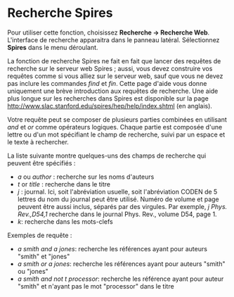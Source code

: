 Recherche Spires
================

Pour utiliser cette fonction, choisissez **Recherche -&gt; Recherche Web**. L'interface de recherche apparaitra dans le panneau latéral. Sélectionnez **Spires** dans le menu déroulant.

La fonction de recherche Spires ne fait en fait que lancer des requêtes de recherche sur le serveur web Spires ; aussi, vous devez construire vos requêtes comme si vous alliez sur le serveur web, sauf que vous ne devez pas inclure les commandes *find* et *fin*. Cette page d'aide vous donne uniquement une brève introduction aux requêtes de recherche. Une aide plus longue sur les recherches dans Spires est disponible sur la page http://www.slac.stanford.edu/spires/hep/help/index.shtml (en anglais).

Votre requête peut se composer de plusieurs parties combinées en utilisant *and* et *or* comme opérateurs logiques. Chaque partie est composée d'une lettre ou d'un mot spécifiant le champ de recherche, suivi par un espace et le texte à rechercher.

La liste suivante montre quelques-uns des champs de recherche qui peuvent être spécifiés :

-   *a* ou *author* : recherche sur les noms d'auteurs
-   *t* or *title* : recherche dans le titre
-   *j* : journal. Ici, soit l'abréviation usuelle, soit l'abréviation CODEN de 5 lettres du nom du journal peut être utilisé. Numéro de volume et page peuvent être aussi inclus, séparés par des virgules. Par exemple, *j Phys. Rev.,D54,1* recherche dans le journal Phys. Rev., volume D54, page 1.
-   *k*: recherche dans les mots-clefs

Exemples de requête :

-   *a smith and a jones*: recherche les références ayant pour auteurs "smith" et "jones"
-   *a smith or a jones*: recherche les références ayant pour auteurs "smith" ou "jones"
-   *a smith and not t processor*: recherche les référence ayant pour auteur "smith" et n'ayant pas le mot "processor" dans le titre

